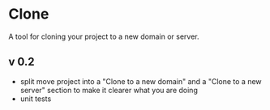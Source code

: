 Clone
====

A tool for cloning your project to a new domain or server.

v 0.2
-----

- split move project into a "Clone to a new domain" and a "Clone to a new server" section to make it clearer what you are doing
- unit tests
